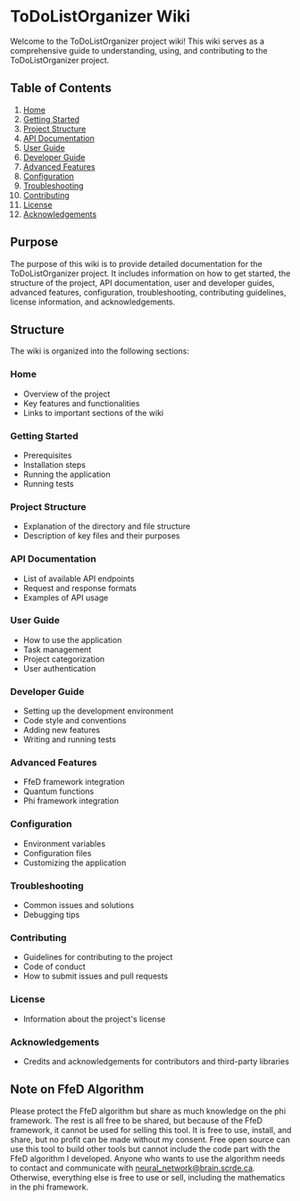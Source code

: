 # ToDoListOrganizer Wiki

Welcome to the ToDoListOrganizer project wiki! This wiki serves as a comprehensive guide to understanding, using, and contributing to the ToDoListOrganizer project.

## Table of Contents

1. [Home](Home.md)
2. [Getting Started](Getting_Started.md)
3. [Project Structure](Project_Structure.md)
4. [API Documentation](API_Documentation.md)
5. [User Guide](User_Guide.md)
6. [Developer Guide](Developer_Guide.md)
7. [Advanced Features](Advanced_Features.md)
8. [Configuration](Configuration.md)
9. [Troubleshooting](Troubleshooting.md)
10. [Contributing](Contributing.md)
11. [License](License.md)
12. [Acknowledgements](Acknowledgements.md)

## Purpose

The purpose of this wiki is to provide detailed documentation for the ToDoListOrganizer project. It includes information on how to get started, the structure of the project, API documentation, user and developer guides, advanced features, configuration, troubleshooting, contributing guidelines, license information, and acknowledgements.

## Structure

The wiki is organized into the following sections:

### Home
- Overview of the project
- Key features and functionalities
- Links to important sections of the wiki

### Getting Started
- Prerequisites
- Installation steps
- Running the application
- Running tests

### Project Structure
- Explanation of the directory and file structure
- Description of key files and their purposes

### API Documentation
- List of available API endpoints
- Request and response formats
- Examples of API usage

### User Guide
- How to use the application
- Task management
- Project categorization
- User authentication

### Developer Guide
- Setting up the development environment
- Code style and conventions
- Adding new features
- Writing and running tests

### Advanced Features
- FfeD framework integration
- Quantum functions
- Phi framework integration

### Configuration
- Environment variables
- Configuration files
- Customizing the application

### Troubleshooting
- Common issues and solutions
- Debugging tips

### Contributing
- Guidelines for contributing to the project
- Code of conduct
- How to submit issues and pull requests

### License
- Information about the project's license

### Acknowledgements
- Credits and acknowledgements for contributors and third-party libraries

## Note on FfeD Algorithm

Please protect the FfeD algorithm but share as much knowledge on the phi framework. The rest is all free to be shared, but because of the FfeD framework, it cannot be used for selling this tool. It is free to use, install, and share, but no profit can be made without my consent. Free open source can use this tool to build other tools but cannot include the code part with the FfeD algorithm I developed. Anyone who wants to use the algorithm needs to contact and communicate with neural_network@brain.scrde.ca. Otherwise, everything else is free to use or sell, including the mathematics in the phi framework.
